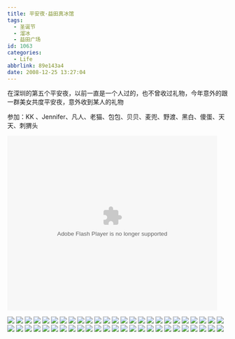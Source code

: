 ```yaml
---
title: 平安夜·益田真冰馆
tags:
  - 圣诞节
  - 溜冰
  - 益田广场
id: 1063
categories:
  - Life
abbrlink: 89e143a4
date: 2008-12-25 13:27:04
---
```


在深圳的第五个平安夜，以前一直是一个人过的，也不曾收过礼物，今年意外的跟一群美女共度平安夜，意外收到某人的礼物

参加：KK 、Jennifer、凡人、老猫、包包、贝贝、麦兜、野渡、黑白、傻蛋、天天、刺猬头   

<object classid="clsid:D27CDB6E-AE6D-11cf-96B8-444553540000" codebase="http://download.macromedia.com/pub/shockwave/cabs/flash/swflash.cab#version=6,0,29,0" width="480" height="400"><param name="movie" value="http://player.youku.com/player.php/sid/XNjE5MzQ1NDg=/v.swf"><param name="quality" value="high"><param name="play" value="true"><embed src="http://player.youku.com/player.php/sid/XNjE5MzQ1NDg=/v.swf" quality="high" pluginspage="http://www.macromedia.com/go/getflashplayer" type="application/x-shockwave-flash" width="480" height="400" play="true"></embed></object>

![](/images/2008/12/25_25_132704_10650.jpg) 
![](/images/2008/12/25_25_132704_0_10651.jpg) 
![](/images/2008/12/25_25_132704_1_10652.jpg) 
![](/images/2008/12/25_25_132704_2_10653.jpg) 
![](/images/2008/12/25_25_132704_3_10654.jpg) 
![](/images/2008/12/25_25_132704_4_10655.jpg) 
![](/images/2008/12/25_25_132704_5_10656.jpg) 
![](/images/2008/12/25_25_132704_6_10657.jpg) 
![](/images/2008/12/25_25_132704_7_10658.jpg) 
![](/images/2008/12/25_25_132704_8_10659.jpg) 
![](/images/2008/12/25_25_132704_9_10660.jpg) 
![](/images/2008/12/25_25_132704_10_10661.jpg) 
![](/images/2008/12/25_25_132704_11_10662.jpg) 
![](/images/2008/12/25_25_132704_12_10663.jpg) 
![](/images/2008/12/25_25_132704_13_10664.jpg) 
![](/images/2008/12/25_25_132704_14_10665.jpg) 
![](/images/2008/12/25_25_132704_15_10666.jpg) 
![](/images/2008/12/25_25_132704_17_10667.jpg) 
![](/images/2008/12/25_25_132704_18_10668.jpg) 
![](/images/2008/12/25_25_132704_19_10669.jpg) 
![](/images/2008/12/25_25_132704_20_10670.jpg) 
![](/images/2008/12/25_25_132704_21_10671.jpg) 
![](/images/2008/12/25_25_132704_22_10672.jpg) 
![](/images/2008/12/25_25_132704_23_10673.jpg) 
![](/images/2008/12/25_25_132704_24_10674.jpg) 
![](/images/2008/12/25_25_132704_25_10675.jpg) 
![](/images/2008/12/25_25_132704_26_10676.jpg) 
![](/images/2008/12/25_25_132704_27_10677.jpg) 
![](/images/2008/12/25_25_132704_28_10678.jpg) 
![](/images/2008/12/25_25_132704_29_10679.jpg) 
![](/images/2008/12/25_25_132704_30_10680.jpg) 
![](/images/2008/12/25_25_132704_31_10681.jpg) 
![](/images/2008/12/25_25_132704_32_10682.jpg) 
![](/images/2008/12/25_25_132704_33_10683.jpg) 
![](/images/2008/12/25_25_132704_34_10684.jpg) 
![](/images/2008/12/25_25_132704_35_10685.jpg) 
![](/images/2008/12/25_25_132704_36_10686.jpg) 
![](/images/2008/12/25_25_132704_37_10687.jpg) 
![](/images/2008/12/25_25_132704_38_10688.jpg) 
![](/images/2008/12/25_25_132704_39_10689.jpg) 
![](/images/2008/12/25_25_132704_40_10690.jpg) 
![](/images/2008/12/25_25_132704_41_10691.jpg) 
![](/images/2008/12/25_25_132704_42_10692.jpg) 
![](/images/2008/12/25_25_132704_43_10693.jpg) 
![](/images/2008/12/25_25_132704_44_10694.jpg) 
![](/images/2008/12/25_25_132704_45_10695.jpg) 
![](/images/2008/12/25_25_132704_46_10696.jpg) 
![](/images/2008/12/25_25_132704_47_10697.jpg) 
![](/images/2008/12/25_25_132704_48_10698.jpg) 
![](/images/2008/12/25_25_132704_49_10699.jpg)